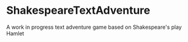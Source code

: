 # ShakespeareTextAdventure
A work in progress text adventure game based on Shakespeare's play Hamlet
